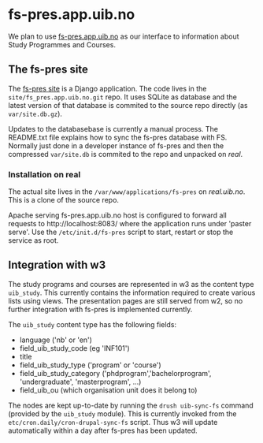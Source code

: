 # fs-pres.app.uib.no

We plan to use [fs-pres.app.uib.no](http://fs-pres.app.uib.no) as our interface
to information about Study Programmes and Courses.

## The fs-pres site

The [fs-pres site](http://fs-pres.app.uib.no) is a Django application.
The code lives in the `site/fs_pres.app.uib.no.git` repo.
It uses SQLite as database and the latest version of that database is commited to the
source repo directly (as `var/site.db.gz`).

Updates to the databasebase is currently a manual process.  The README.txt file
explains how to sync the fs-pres database with FS.  Normally just done in
a developer instance of fs-pres and then the compressed `var/site.db` is
commited to the repo and unpacked on _real_.

### Installation on real

The actual site lives in the `/var/www/applications/fs-pres` on _real.uib.no_.
This is a clone of the source repo.

Apache serving fs-pres.app.uib.no host is configured to forward all requests
to http://localhost:8083/ where the application runs under 'paster serve'.
Use the `/etc/init.d/fs-pres` script to start, restart or stop the service as root.

## Integration with w3

The study programs and courses are represented in w3 as the content type `uib_study`.  This currently
contains the information required to create various lists using views.  The presentation pages are still
served from w2, so no further integration with fs-pres is implemented currently.

The `uib_study` content type has the following fields:

* language ('nb' or 'en')
* field\_uib\_study\_code (eg 'INF101')
* title
* field\_uib\_study\_type ('program' or 'course')
* field\_uib\_study\_category ('phdprogram','bachelorprogram', 'undergraduate', 'masterprogram', ...)
* field\_uib\_ou (which organisation unit does it belong to)

The nodes are kept up-to-date by running the `drush uib-sync-fs` command (provided by the `uib_study` module).
This is currently invoked from the `etc/cron.daily/cron-drupal-sync-fs` script.  Thus w3 will update automatically
within a day after fs-pres has been updated.
